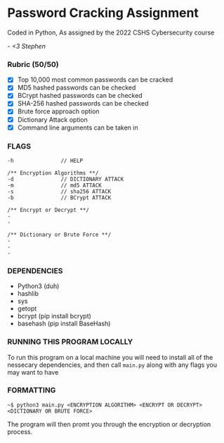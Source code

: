 # Password Cracking Assignment

Coded in Python, As assigned by the 2022 CSHS Cybersecurity course

*- <3 Stephen*
### Rubric (50/50)

- [x] Top 10,000 most common passwords can be cracked
- [x] MD5 hashed passwords can be checked
- [x] BCrypt hashed passwords can be checked
- [x] SHA-256 hashed passwords can be checked
- [x] Brute force approach option
- [x] Dictionary Attack option
- [X] Command line arguments can be taken in

### FLAGS

```
-h               // HELP 

/** Encryption Algorithms **/
-d               // DICTIONARY ATTACK
-m               // md5 ATTACK
-s               // sha256 ATTACK
-b               // BCrypt ATTACK

/** Encrypt or Decrypt **/
-
-

/** Dictionary or Brute Force **/
-
-
-
```

### DEPENDENCIES
 - Python3 (duh)
 - hashlib
 - sys
 - getopt
 - bcrypt (pip install bcrypt)
 - basehash (pip install BaseHash)

### RUNNING THIS PROGRAM LOCALLY

To run this program on a local machine you will need to install all of the nessecary dependencies, and then call `main.py` along with any flags you may want to have

### FORMATTING

```
~$ python3 main.py <ENCRYPTION ALGORITHM> <ENCRYPT OR DECRYPT> <DICTIONARY OR BRUTE FORCE>
```
The program will then promt you through the encryption or decryption process.
